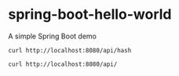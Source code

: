 # spring-boot-hello-world

A simple Spring Boot demo

```shell
curl http://localhost:8080/api/hash

curl http://localhost:8080/api/
```
